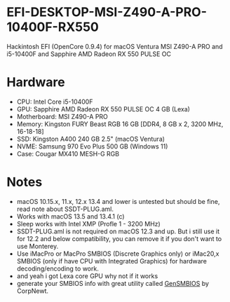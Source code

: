 # EFI-DESKTOP-MSI-Z490-A-PRO-10400F-RX550
 Hackintosh EFI (OpenCore 0.9.4) for macOS Ventura MSI Z490-A PRO and i5-10400F and Sapphire AMD Radeon RX 550 PULSE OC

# Hardware
- CPU: Intel Core i5-10400F
- GPU: Sapphire AMD Radeon RX 550 PULSE OC 4 GB (Lexa)
- Motherboard: MSI Z490-A PRO
- Memory: Kingston FURY Beast RGB 16 GB [DDR4, 8 GB x 2, 3200 MHz, 16-18-18]
- SSD: Kingston A400 240 GB 2.5" (macOS Ventura)
- NVME: Samsung 970 Evo Plus 500 GB (Windows 11)
- Case: Cougar MX410 MESH-G RGB

# Notes
- macOS 10.15.x, 11.x, 12.x 13.4 and lower is untested but should be fine, read note about SSDT-PLUG.aml.
- Works with macOS 13.5 and 13.4.1 (c)
- Sleep works with Intel XMP (Profle 1 - 3200 MHz)
- SSDT-PLUG.aml is not required on macOS 12.3 and up. But i still use it for 12.2 and below compatibility, you can remove it if you don't want to use Monterey.
- Use iMacPro or MacPro SMBIOS (Discrete Graphics only) or iMac20,x SMBIOS (only if have CPU with Integrated Graphics) for hardware decoding/encoding to work.
- and yeah i got Lexa core GPU why not if it works
- generate your SMBIOS info with great utility called [GenSMBIOS](https://github.com/corpnewt/GenSMBIOS) by CorpNewt.